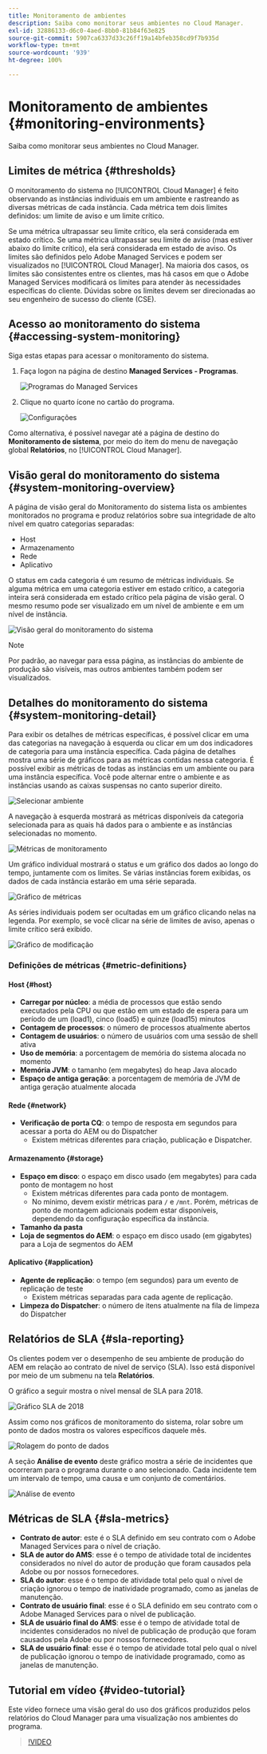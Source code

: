```yaml
---
title: Monitoramento de ambientes
description: Saiba como monitorar seus ambientes no Cloud Manager.
exl-id: 32886133-d6c0-4aed-8bb0-81b84f63e825
source-git-commit: 5907ca6337d33c26ff19a14bfeb358cd9f7b935d
workflow-type: tm+mt
source-wordcount: '939'
ht-degree: 100%

---
```



# Monitoramento de ambientes {#monitoring-environments}

Saiba como monitorar seus ambientes no Cloud Manager.

## Limites de métrica {#thresholds}

O monitoramento do sistema no [!UICONTROL Cloud Manager] é feito observando as instâncias individuais em um ambiente e rastreando as diversas métricas de cada instância. Cada métrica tem dois limites definidos: um limite de aviso e um limite crítico.

Se uma métrica ultrapassar seu limite crítico, ela será considerada em estado crítico. Se uma métrica ultrapassar seu limite de aviso (mas estiver abaixo do limite crítico), ela será considerada em estado de aviso. Os limites são definidos pelo Adobe Managed Services e podem ser visualizados no [!UICONTROL Cloud Manager]. Na maioria dos casos, os limites são consistentes entre os clientes, mas há casos em que o Adobe Managed Services modificará os limites para atender às necessidades específicas do cliente. Dúvidas sobre os limites devem ser direcionadas ao seu engenheiro de sucesso do cliente (CSE).

## Acesso ao monitoramento do sistema {#accessing-system-monitoring}

Siga estas etapas para acessar o monitoramento do sistema.

1. Faça logon na página de destino **Managed Services - Programas**.

   ![Programas do Managed Services](/help/assets/ProgramLanding.png)

1. Clique no quarto ícone no cartão do programa.

   ![Configurações](/help/assets/first-timea1.png)


Como alternativa, é possível navegar até a página de destino do **Monitoramento de sistema**, por meio do item do menu de navegação global **Relatórios**, no [!UICONTROL Cloud Manager].

## Visão geral do monitoramento do sistema {#system-monitoring-overview}

A página de visão geral do Monitoramento do sistema lista os ambientes monitorados no programa e produz relatórios sobre sua integridade de alto nível em quatro categorias separadas:

* Host
* Armazenamento
* Rede
* Aplicativo

O status em cada categoria é um resumo de métricas individuais. Se alguma métrica em uma categoria estiver em estado crítico, a categoria inteira será considerada em estado crítico pela página de visão geral. O mesmo resumo pode ser visualizado em um nível de ambiente e em um nível de instância.

![Visão geral do monitoramento do sistema](/help/assets/System-Monitoring-Reports.png)

>[!NOTE]
>
>Por padrão, ao navegar para essa página, as instâncias do ambiente de produção são visíveis, mas outros ambientes também podem ser visualizados.

## Detalhes do monitoramento do sistema {#system-monitoring-detail}

Para exibir os detalhes de métricas específicas, é possível clicar em uma das categorias na navegação à esquerda ou clicar em um dos indicadores de categoria para uma instância específica. Cada página de detalhes mostra uma série de gráficos para as métricas contidas nessa categoria. É possível exibir as métricas de todas as instâncias em um ambiente ou para uma instância específica. Você pode alternar entre o ambiente e as instâncias usando as caixas suspensas no canto superior direito.

![Selecionar ambiente](/help/assets/System_Monitoring1.png)

A navegação à esquerda mostrará as métricas disponíveis da categoria selecionada para as quais há dados para o ambiente e as instâncias selecionadas no momento.

![Métricas de monitoramento](/help/assets/System_Monitoring2.png)

Um gráfico individual mostrará o status e um gráfico dos dados ao longo do tempo, juntamente com os limites. Se várias instâncias forem exibidas, os dados de cada instância estarão em uma série separada.

![Gráfico de métricas](/help/assets/Monitoring_Graphs1.png)

As séries individuais podem ser ocultadas em um gráfico clicando nelas na legenda.
Por exemplo, se você clicar na série de limites de aviso, apenas o limite crítico será exibido.

![Gráfico de modificação](/help/assets/Monitoring_Graphs2.png)

### Definições de métricas {#metric-definitions}

#### Host {#host}

* **Carregar por núcleo**: a média de processos que estão sendo executados pela CPU ou que estão em um estado de espera para um período de um (load1), cinco (load5) e quinze (load15) minutos
* **Contagem de processos**: o número de processos atualmente abertos
* **Contagem de usuários**: o número de usuários com uma sessão de shell ativa
* **Uso de memória**: a porcentagem de memória do sistema alocada no momento
* **Memória JVM**: o tamanho (em megabytes) do heap Java alocado
* **Espaço de antiga geração**: a porcentagem de memória de JVM de antiga geração atualmente alocada

#### Rede {#network}

* **Verificação de porta CQ**: o tempo de resposta em segundos para acessar a porta do AEM ou do Dispatcher
   * Existem métricas diferentes para criação, publicação e Dispatcher.

#### Armazenamento {#storage}

* **Espaço em disco**: o espaço em disco usado (em megabytes) para cada ponto de montagem no host
   * Existem métricas diferentes para cada ponto de montagem.
   * No mínimo, devem existir métricas para `/` e `/mnt`. Porém, métricas de ponto de montagem adicionais podem estar disponíveis, dependendo da configuração específica da instância.
* **Tamanho da pasta**
* **Loja de segmentos do AEM**: o espaço em disco usado (em gigabytes) para a Loja de segmentos do AEM

#### Aplicativo {#application}

* **Agente de replicação**: o tempo (em segundos) para um evento de replicação de teste
   * Existem métricas separadas para cada agente de replicação.
* **Limpeza do Dispatcher**: o número de itens atualmente na fila de limpeza do Dispatcher

## Relatórios de SLA {#sla-reporting}

Os clientes podem ver o desempenho de seu ambiente de produção do AEM em relação ao contrato de nível de serviço (SLA). Isso está disponível por meio de um submenu na tela **Relatórios**.

O gráfico a seguir mostra o nível mensal de SLA para 2018.

![Gráfico SLA de 2018](/help/assets/SLA-Reports-one.png)

Assim como nos gráficos de monitoramento do sistema, rolar sobre um ponto de dados mostra os valores específicos daquele mês.

![Rolagem do ponto de dados](/help/assets/SLA-Reports-two.png)

A seção **Análise de evento** deste gráfico mostra a série de incidentes que ocorreram para o programa durante o ano selecionado. Cada incidente tem um intervalo de tempo, uma causa e um conjunto de comentários.

![Análise de evento](/help/assets/sla-reporting3.png)

## Métricas de SLA {#sla-metrics}

* **Contrato de autor**: este é o SLA definido em seu contrato com o Adobe Managed Services para o nível de criação.
* **SLA de autor do AMS**: esse é o tempo de atividade total de incidentes considerados no nível do autor de produção que foram causados pela Adobe ou por nossos fornecedores.
* **SLA do autor**: esse é o tempo de atividade total pelo qual o nível de criação ignorou o tempo de inatividade programado, como as janelas de manutenção.
* **Contrato de usuário final**: esse é o SLA definido em seu contrato com o Adobe Managed Services para o nível de publicação.
* **SLA de usuário final do AMS**: esse é o tempo de atividade total de incidentes considerados no nível de publicação de produção que foram causados pela Adobe ou por nossos fornecedores.
* **SLA de usuário final**: esse é o tempo de atividade total pelo qual o nível de publicação ignorou o tempo de inatividade programado, como as janelas de manutenção.

## Tutorial em vídeo {#video-tutorial}

Este vídeo fornece uma visão geral do uso dos gráficos produzidos pelos relatórios do Cloud Manager para uma visualização nos ambientes do programa.

>[!VIDEO](https://video.tv.adobe.com/v/26315/)
